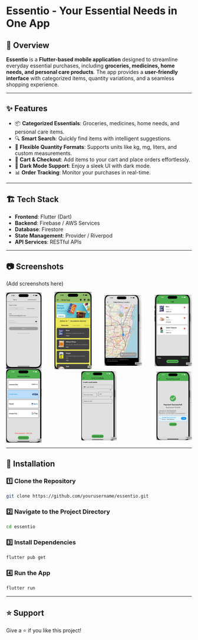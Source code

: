 # **Essentio - Your Essential Needs in One App**

## 🚀 Overview
**Essentio** is a **Flutter-based mobile application** designed to streamline everyday essential purchases, including **groceries, medicines, home needs, and personal care products**. The app provides a **user-friendly interface** with categorized items, quantity variations, and a seamless shopping experience.

---

## ✨ Features
- 📦 **Categorized Essentials**: Groceries, medicines, home needs, and personal care items.
- 🔍 **Smart Search**: Quickly find items with intelligent suggestions.
- 📏 **Flexible Quantity Formats**: Supports units like kg, mg, liters, and custom measurements.
- 🛒 **Cart & Checkout**: Add items to your cart and place orders effortlessly.
- 🌙 **Dark Mode Support**: Enjoy a sleek UI with dark mode.
- 📊 **Order Tracking**: Monitor your purchases in real-time.

---

## 🏗️ Tech Stack
- **Frontend**: Flutter (Dart)
- **Backend**: Firebase / AWS Services
- **Database**: Firestore
- **State Management**: Provider / Riverpod
- **API Services**: RESTful APIs

---

## 📷 Screenshots
(Add screenshots here)
<div style="display: flex; flex-direction: row; justify-content: space-between; align-items: center;">
        <img src="Screenshots/1.jpeg" alt="Screenshot 1" style="width: 19%;">
        <img src="Screenshots/2.jpeg" alt="Screenshot 2" style="width: 20%;">
        <img src="Screenshots/3.jpeg" alt="Screenshot 3" style="width: 20%;">
        <img src="Screenshots/4.jpeg" alt="Screenshot 4" style="width: 20%;">
</div>
<div style="display: flex; flex-direction: row; justify-content: space-between; align-items: center;">
        <img src="Screenshots/5.jpeg" alt="Screenshot 1" style="width: 19%;">
        <img src="Screenshots/6.jpeg" alt="Screenshot 2" style="width: 19%;">
        <img src="Screenshots/7.jpeg" alt="Screenshot 3" style="width: 19%;">
</div>

---

## 🔧 Installation
### **1️⃣ Clone the Repository**
```sh
git clone https://github.com/yourusername/essentio.git
```

### **2️⃣ Navigate to the Project Directory**
```sh
cd essentio
```

### **3️⃣ Install Dependencies**
```sh
flutter pub get
```

### **4️⃣ Run the App**
```sh
flutter run
```

---

## ⭐ Support
Give a ⭐ if you like this project!

